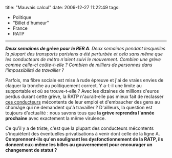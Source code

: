 title: "Mauvais calcul"
date: 2009-12-27 11:22:49
tags:
  - Politique
  - "Billet d'humeur"
  - France
  - RATP
---

_**Deux semaines de grève pour le RER A**. Deux semaines pendant lesquelles la plupart des transports parisiens a été perturbée et cela sans même que les conducteurs de métro n'aient suivi le mouvement. Combien une grève comme celle-ci coûte-t-elle&nbsp;? Combien de milliers de personnes dans l'impossibilité de travailler&nbsp;?_

<!-- more -->

Parfois, ma fibre sociale est mise à rude épreuve et j'ai de vraies envies de claquer la tronche au politiquement correct. Y a-t-il une limite au supportable et où se trouve-t-elle&nbsp;? Avec les dizaines de millions d'euros perdus durant cette grève, la RATP n'aurait-elle pas mieux fait de reclasser [ces conducteurs](//fake6tm.free.fr/blog/index.php?2009/12/16/82-les-conducteurs-du-rer-a-sont-vraiment-des-branleurs) mécontents de leur emploi et d'embaucher des gens au chomâge qui ne demandent qu'à travailler&nbsp;? D'ailleurs, la question est toujours d'actualité&nbsp;: nous savons tous que **la grève reprendra l'année prochaine** avec exactement la même virulence.

Ce qu'il y a de triste, c'est que la plupart des conducteurs mécontents s'inquiètent des éventuelles privatisations à venir dont celle de la ligne A. **Comprennent-ils qu'en soulignant les dysfonctionnement de la RATP, ils donnent eux-même les billes au gouvernement pour encourager un changement de statut&nbsp;?**